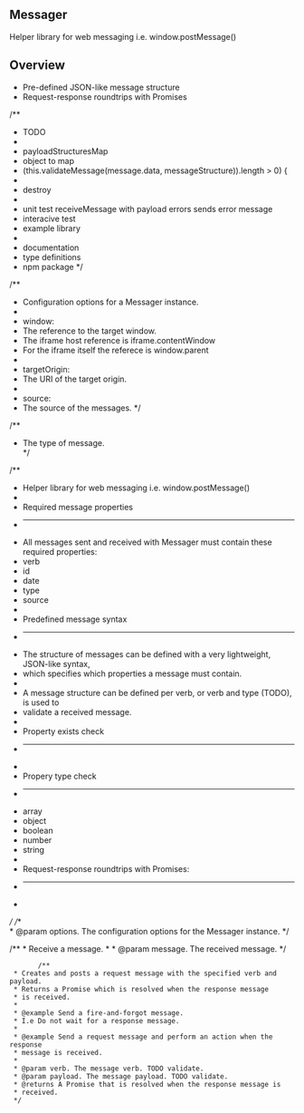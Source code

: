 Messager
--------
Helper library for web messaging i.e. window.postMessage()

Overview
--------
* Pre-defined JSON-like message structure
* Request-response roundtrips with Promises

/**
 * TODO
 * 
 *  payloadStructuresMap 
 *    object to map 
 *    (this.validateMessage(message.data, messageStructure)).length > 0) {
 * 
 *  destroy
 * 
 *  unit test
      receiveMessage with payload errors sends error message        
 *  interacive test
 *    example library
 * 
 *  documentation
 *  type definitions 
 *  npm package
 */

/**
 * Configuration options for a Messager instance.
 *
 * window:
 * The reference to the target window.
 * The iframe host reference is iframe.contentWindow
 * For the iframe itself the referece is window.parent
 *
 * targetOrigin:
 * The URI of the target origin.
 *
 * source:
 * The source of the messages.
 */

 /**
 * The type of message.  
 */

 /**
 * Helper library for web messaging i.e. window.postMessage() 
 *  
 * Required message properties
 * ---------------------------  
 * All messages sent and received with Messager must contain these required properties:
 *  verb
 *  id 
 *  date
 *  type 
 *  source
 * 
 * Predefined message syntax
 * -------------------------
 * The structure of messages can be defined with a very lightweight, JSON-like syntax, 
 * which specifies which properties a message must contain.
 * 
 * A message structure can be defined per verb, or verb and type (TODO), is used to 
 * validate a received message.      
 * 
 *  Property exists check     
 *  ---------------------
 *  
 *  Propery type check
 *  -----------------
 *    array
 *    object
 *    boolean
 *    number  
 *    string 
 * 
 * Request-response roundtrips with Promises: 
 * ------------------------------------------
 *  
 */
    /**      
     * @param options. The configuration options for the Messager instance.
     */

 /**
         * Receive a message.
         * 
         * @param message. The received message. 
         */

           /**
     * Creates and posts a request message with the specified verb and payload.
     * Returns a Promise which is resolved when the response message 
     * is received.
     * 
     * @example Send a fire-and-forgot message.
     * I.e Do not wait for a response message.
     * 
     * @example Send a request message and perform an action when the response
     * message is received.  
     *   
     * @param verb. The message verb. TODO validate.  
     * @param payload. The message payload. TODO validate.
     * @returns A Promise that is resolved when the response message is
     * received.  
     */
     